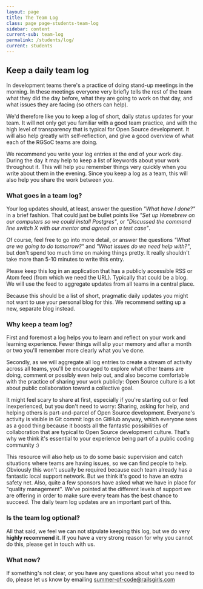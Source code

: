 ```yaml
---
layout: page
title: The Team Log
class: page page-students-team-log
sidebar: content
current-sub: team-log
permalink: /students/log/
current: students
---
```


## Keep a daily team log

In development teams there's a practice of doing stand-up meetings in the
morning. In these meetings everyone very briefly tells the rest of the team
what they did the day before, what they are going to work on that day, and what
issues they are facing (so others can help).

We'd therefore like you to keep a log of short, daily status updates for your
team. It will not only get you familiar with a good team practice, and with the
high level of transparency that is typical for Open Source development. It will
also help greatly with self-reflection, and give a good overview of what each
of the RGSoC teams are doing.

We recommend you write your log entries at the end of your work day. During the
day it may help to keep a list of keywords about your work throughout it. This
will help you remember things very quickly when you write about them in the
evening. Since you keep a log as a team, this will also help you share the work
between you.

### What goes in a team log?

Your log updates should, at least, answer the question *"What have I done?"* in
a brief fashion. That could just be bullet points like *"Set up Homebrew on our
computers so we could install Postgres"*, or *"Discussed the command line
switch X with our mentor and agreed on a test case"*.

Of course, feel free to go into more detail, or answer the questions *"What are
we going to do tomorrow?"* and *"What issues do we need help with?"*, but don't
spend too much time on making things pretty. It really shouldn't take more than
5-10 minutes to write this entry.

Please keep this log in an application that has a publicly accessible RSS or
Atom feed (from which we need the URL). Typically that could be a blog.  We
will use the feed to aggregate updates from all teams in a central place.

Because this should be a list of short, pragmatic daily updates you might not
want to use your personal blog for this. We recommend setting up a new,
separate blog instead.

### Why keep a team log?

First and foremost a log helps you to learn and reflect on your work and
learning experience. Fewer things will slip your memory and after a month or
two you'll remember more clearly what you've done.

Secondly, as we will aggregate all log entries to create a stream of activity
across all teams, you'll be encouraged to explore what other teams are doing,
comment or possibly even help out, and also become comfortable with the
practice of sharing your work publicly: Open Source culture is a lot about
public collaboration toward a collective goal.

It might feel scary to share at first, especially if you're starting out or
feel inexperienced, but you don't need to worry: Sharing, asking for help, and
helping others is part-and-parcel of Open Source development. Everyone's
activity is visible in Git commit logs on GitHub anyway, which everyone sees
as a good thing because it boosts all the fantastic possibilities of collaboration
that are typical to Open Source development culture. That's why we think it's
essential to your experience being part of a public coding community :)

This resource will also help us to do some basic supervision and catch
situations where teams are having issues, so we can find people to help.
Obviously this won't usually be required because each team already has a
fantastic local support network. But we think it's good to have an extra safety
net. Also, quite a few sponsors have asked what we have in place for "quality
management". We've pointed at the different levels of support we are offering
in order to make sure every team has the  best chance to succeed. The daily
team log updates are an important part of this.

### Is the team log optional?

All that said, we feel we can not stipulate keeping this log, but we do very
**highly recommend** it. If you have a very strong reason for why you cannot do
this, please get in touch with us.

### What now?

<!-- Once you've set up your blog/application please add the feed URL to your team
profile in the [RGSoC Teams App](http://teams.railsgirlssummerofcode.org/). -->

If something's not clear, or you have any questions about what you need to
do, please let us know by emailing
[summer-of-code@railsgirls.com](mailto:summer-of-code@railsgirls.com)



